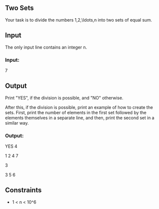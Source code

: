## Two Sets
Your task is to divide the numbers 1,2,\ldots,n into two sets of equal sum.

## Input
The only input line contains an integer n.
### Input:
7

## Output
Print "YES", if the division is possible, and "NO" otherwise.

After this, if the division is possible, print an example of how to create the sets. First, print the number of elements in the first set followed by the elements themselves in a separate line, and then, print the second set in a similar way.
### Output:
YES
4

1 2 4 7


3

3 5 6

## Constraints

 * 1 < n < 10^6
